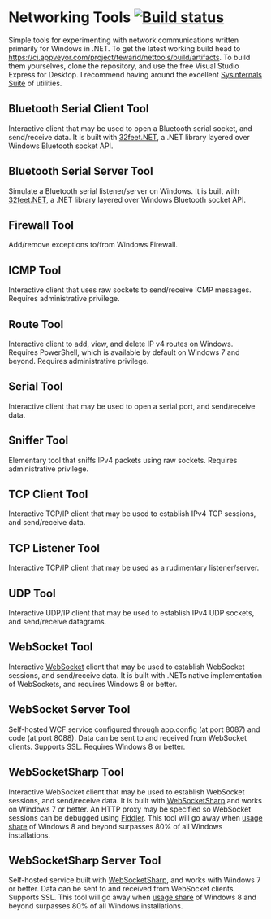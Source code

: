 # Networking Tools [![Build status](https://ci.appveyor.com/api/projects/status/d3bn7jnje8rtts7v?svg=true)](https://ci.appveyor.com/project/tewarid/nettools)

Simple tools for experimenting with network communications written primarily for Windows in .NET. To get the latest working build head to https://ci.appveyor.com/project/tewarid/nettools/build/artifacts. To build them yourselves, clone the repository, and use the free Visual Studio Express for Desktop. I recommend having around the excellent [Sysinternals Suite](https://technet.microsoft.com/en-us/sysinternals/bb842062) of utilities.

## Bluetooth Serial Client Tool

Interactive client that may be used to open a Bluetooth serial socket, and send/receive data. It is built with [32feet.NET](https://www.nuget.org/packages/32feet.NET), a .NET library layered over Windows Bluetooth socket API.

## Bluetooth Serial Server Tool

Simulate a Bluetooth serial listener/server on Windows. It is built with [32feet.NET](https://www.nuget.org/packages/32feet.NET), a .NET library layered over Windows Bluetooth socket API.

## Firewall Tool

Add/remove exceptions to/from Windows Firewall.

## ICMP Tool

Interactive client that uses raw sockets to send/receive ICMP messages. Requires administrative privilege.

## Route Tool

Interactive client to add, view, and delete IP v4 routes on Windows. Requires PowerShell, which is available by default on Windows 7 and beyond. Requires administrative privilege.

## Serial Tool

Interactive client that may be used to open a serial port, and send/receive data.

## Sniffer Tool

Elementary tool that sniffs IPv4 packets using raw sockets. Requires administrative privilege.

## TCP Client Tool

Interactive TCP/IP client that may be used to establish IPv4 TCP sessions, and send/receive data.

## TCP Listener Tool

Interactive TCP/IP client that may be used as a rudimentary listener/server.

## UDP Tool

Interactive UDP/IP client that may be used to establish IPv4 UDP sockets, and send/receive datagrams.

## WebSocket Tool

Interactive [WebSocket](https://msdn.microsoft.com/en-us/library/system.net.websockets.websocket.aspx) client that may be used to establish WebSocket sessions, and send/receive data. It is built with .NETs native implementation of WebSockets, and requires Windows 8 or better.

## WebSocket Server Tool

Self-hosted WCF service configured through app.config (at port 8087) and code (at port 8088). Data can be sent to and received from WebSocket clients. Supports SSL. Requires Windows 8 or better.

## WebSocketSharp Tool

Interactive WebSocket client that may be used to establish WebSocket sessions, and send/receive data. It is built with [WebSocketSharp](https://github.com/sta/websocket-sharp) and works on Windows 7 or better. An HTTP proxy may be specified so WebSocket sessions can be debugged using [Fiddler](http://www.telerik.com/fiddler). This tool will go away when [usage share](http://gs.statcounter.com/#desktop-os-ww-monthly-201612-201612-bar) of Windows 8 and beyond surpasses 80% of all Windows installations.

## WebSocketSharp Server Tool

Self-hosted service built with [WebSocketSharp](https://github.com/sta/websocket-sharp), and works with Windows 7 or better. Data can be sent to and received from WebSocket clients. Supports SSL. This tool will go away when [usage share](http://gs.statcounter.com/#desktop-os-ww-monthly-201612-201612-bar) of Windows 8 and beyond surpasses 80% of all Windows installations.
